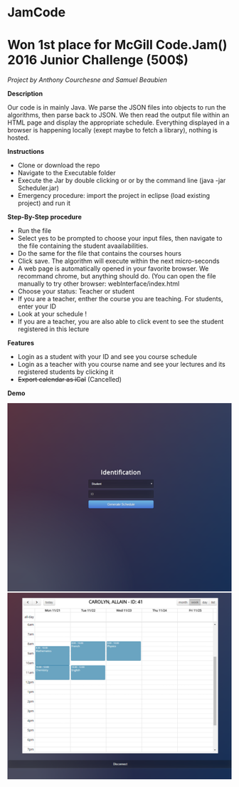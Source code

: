 # JamCode
# Won 1st place for McGill Code.Jam() 2016 Junior Challenge (500$)
*Project by*
*Anthony Courchesne*
*and*
*Samuel Beaubien*


**Description**

Our code is in mainly Java. We parse the JSON files into objects to run the algorithms, then parse back to JSON. We then read the output file within an HTML page and display the appropriate schedule. Everything displayed in a browser is happening locally (exept maybe to fetch a library), nothing is hosted.

**Instructions**
* Clone or download the repo
* Navigate to the Executable folder
* Execute the Jar by double clicking or or by the command line (java -jar Scheduler.jar)
* Emergency procedure: import the project in eclipse (load existing project) and run it


**Step-By-Step procedure**
* Run the file
* Select yes to be prompted to choose your input files, then navigate to the file containing the student avaailabilities.
* Do the same for the file that contains the courses hours
* Click save. The algorithm will execute within the next micro-seconds
* A web page is automatically opened in your favorite browser. We recommand chrome, but anything should do. (You can open the file manually to try other browser: webInterface/index.html
* Choose your status: Teacher or student
* If you are a teacher, enther the course you are teaching. For students, enter your ID
* Look at your schedule ! 
* If you are a teacher, you are also able to click event to see the student registered in this lecture

**Features**

* Login as a student with your ID and see you course schedule
* Login as a teacher with you course name and see your lectures and its registered students by clicking it
* ~~Export calendar as iCal~~ (Cancelled)

**Demo**

![Login Screen](LoginScreen.png)
![Student Schedule](StudentSchedule.png)
